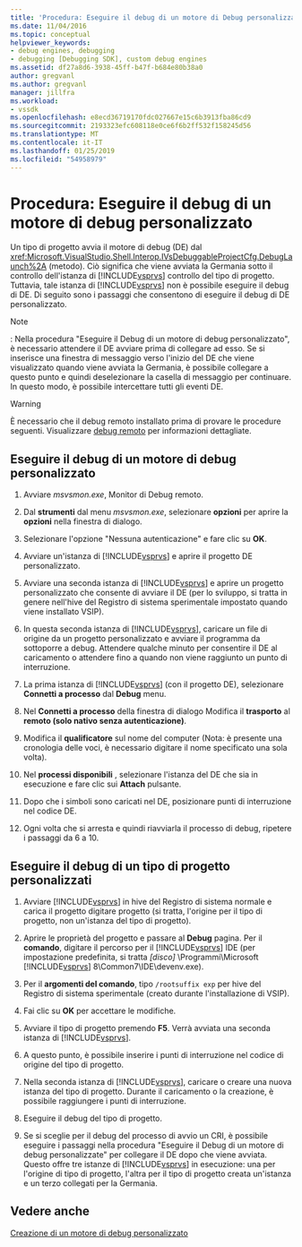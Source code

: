 ```yaml
---
title: 'Procedura: Eseguire il debug di un motore di Debug personalizzato | Microsoft Docs'
ms.date: 11/04/2016
ms.topic: conceptual
helpviewer_keywords:
- debug engines, debugging
- debugging [Debugging SDK], custom debug engines
ms.assetid: df27a8d6-3938-45ff-b47f-b684e80b38a0
author: gregvanl
ms.author: gregvanl
manager: jillfra
ms.workload:
- vssdk
ms.openlocfilehash: e8ecd36719170fdc027667e15c6b3913fba86cd9
ms.sourcegitcommit: 2193323efc608118e0ce6f6b2ff532f158245d56
ms.translationtype: MT
ms.contentlocale: it-IT
ms.lasthandoff: 01/25/2019
ms.locfileid: "54958979"
---
```

# <a name="how-to-debug-a-custom-debug-engine"></a>Procedura: Eseguire il debug di un motore di debug personalizzato
Un tipo di progetto avvia il motore di debug (DE) dal <xref:Microsoft.VisualStudio.Shell.Interop.IVsDebuggableProjectCfg.DebugLaunch%2A> (metodo). Ciò significa che viene avviata la Germania sotto il controllo dell'istanza di [!INCLUDE[vsprvs](../../code-quality/includes/vsprvs_md.md)] controllo del tipo di progetto. Tuttavia, tale istanza di [!INCLUDE[vsprvs](../../code-quality/includes/vsprvs_md.md)] non è possibile eseguire il debug di DE. Di seguito sono i passaggi che consentono di eseguire il debug di DE personalizzato.  
  
> [!NOTE]
>  :     Nella procedura "Eseguire il Debug di un motore di debug personalizzato", è necessario attendere il DE avviare prima di collegare ad esso. Se si inserisce una finestra di messaggio verso l'inizio del DE che viene visualizzato quando viene avviata la Germania, è possibile collegare a questo punto e quindi deselezionare la casella di messaggio per continuare. In questo modo, è possibile intercettare tutti gli eventi DE.  
  
> [!WARNING]
>  È necessario che il debug remoto installato prima di provare le procedure seguenti. Visualizzare [debug remoto](../../debugger/remote-debugging.md) per informazioni dettagliate.  
  
## <a name="debug-a-custom-debug-engine"></a>Eseguire il debug di un motore di debug personalizzato  
  
1. Avviare *msvsmon.exe*, Monitor di Debug remoto.  
  
2. Dal **strumenti** dal menu *msvsmon.exe*, selezionare **opzioni** per aprire la **opzioni** nella finestra di dialogo.  
  
3. Selezionare l'opzione "Nessuna autenticazione" e fare clic su **OK**.  
  
4. Avviare un'istanza di [!INCLUDE[vsprvs](../../code-quality/includes/vsprvs_md.md)] e aprire il progetto DE personalizzato.  
  
5. Avviare una seconda istanza di [!INCLUDE[vsprvs](../../code-quality/includes/vsprvs_md.md)] e aprire un progetto personalizzato che consente di avviare il DE (per lo sviluppo, si tratta in genere nell'hive del Registro di sistema sperimentale impostato quando viene installato VSIP).  
  
6. In questa seconda istanza di [!INCLUDE[vsprvs](../../code-quality/includes/vsprvs_md.md)], caricare un file di origine da un progetto personalizzato e avviare il programma da sottoporre a debug. Attendere qualche minuto per consentire il DE al caricamento o attendere fino a quando non viene raggiunto un punto di interruzione.  
  
7. La prima istanza di [!INCLUDE[vsprvs](../../code-quality/includes/vsprvs_md.md)] (con il progetto DE), selezionare **Connetti a processo** dal **Debug** menu.  
  
8. Nel **Connetti a processo** della finestra di dialogo Modifica il **trasporto** al **remoto (solo nativo senza autenticazione)**.  
  
9. Modifica il **qualificatore** sul nome del computer (Nota: è presente una cronologia delle voci, è necessario digitare il nome specificato una sola volta).  
  
10. Nel **processi disponibili** , selezionare l'istanza del DE che sia in esecuzione e fare clic sui **Attach** pulsante.  
  
11. Dopo che i simboli sono caricati nel DE, posizionare punti di interruzione nel codice DE.  
  
12. Ogni volta che si arresta e quindi riavviarla il processo di debug, ripetere i passaggi da 6 a 10.  
  
## <a name="debug-a-custom-project-type"></a>Eseguire il debug di un tipo di progetto personalizzati  
  
1. Avviare [!INCLUDE[vsprvs](../../code-quality/includes/vsprvs_md.md)] in hive del Registro di sistema normale e carica il progetto digitare progetto (si tratta, l'origine per il tipo di progetto, non un'istanza del tipo di progetto).  
  
2. Aprire le proprietà del progetto e passare al **Debug** pagina. Per il **comando**, digitare il percorso per il [!INCLUDE[vsprvs](../../code-quality/includes/vsprvs_md.md)] IDE (per impostazione predefinita, si tratta *[disco]* \Programmi\Microsoft [!INCLUDE[vsprvs](../../code-quality/includes/vsprvs_md.md)] 8\Common7\IDE\devenv.exe).  
  
3. Per il **argomenti del comando**, tipo `/rootsuffix exp` per hive del Registro di sistema sperimentale (creato durante l'installazione di VSIP).  
  
4. Fai clic su **OK** per accettare le modifiche.  
  
5. Avviare il tipo di progetto premendo **F5**. Verrà avviata una seconda istanza di [!INCLUDE[vsprvs](../../code-quality/includes/vsprvs_md.md)].  
  
6. A questo punto, è possibile inserire i punti di interruzione nel codice di origine del tipo di progetto.  
  
7. Nella seconda istanza di [!INCLUDE[vsprvs](../../code-quality/includes/vsprvs_md.md)], caricare o creare una nuova istanza del tipo di progetto. Durante il caricamento o la creazione, è possibile raggiungere i punti di interruzione.  
  
8. Eseguire il debug del tipo di progetto.  
  
9. Se si sceglie per il debug del processo di avvio un CRI, è possibile eseguire i passaggi nella procedura "Eseguire il Debug di un motore di debug personalizzate" per collegare il DE dopo che viene avviata. Questo offre tre istanze di [!INCLUDE[vsprvs](../../code-quality/includes/vsprvs_md.md)] in esecuzione: una per l'origine di tipo di progetto, l'altra per il tipo di progetto creata un'istanza e un terzo collegati per la Germania.  
  
## <a name="see-also"></a>Vedere anche  
 [Creazione di un motore di debug personalizzato](../../extensibility/debugger/creating-a-custom-debug-engine.md)